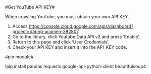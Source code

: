 #Get YouTube API KEY#

When crawling YouTube, you must obtain your own API KEY.
1. Access https://console.cloud.google.com/apis/dashboard?project=daring-acumen-382807.
2. Go to the library, click Youtube Data API v3 and press ‘Enable’.
3. Return to this page and click ‘User Credentials’.
4. Check your API KEY and insert it into the API_KEY code.




#pip module#

!pip install pandas requests google-api-python-client beautifulsoup4
